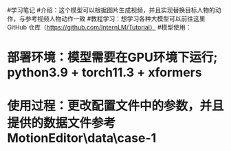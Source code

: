 #学习笔记
#介绍：这个模型可以根据图片生成视频，并且实现替换目标人物的动作，与参考视频人物动作一致
#教程学习：想学习各种大模型可以前往这里 GitHub 仓库（https://github.com/InternLM/Tutorial）
#模型使用：
#    部署环境：模型需要在GPU环境下运行; python3.9 + torch11.3 + xformers
#    使用过程：更改配置文件中的参数，并且提供的数据文件参考MotionEditor\data\case-1
